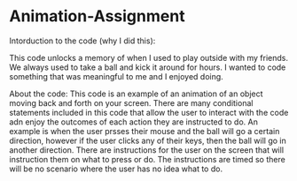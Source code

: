 # Animation-Assignment

Intorduction to the code (why I did this):

This code unlocks a memory of when I used to play outside with my friends. We always used to take a ball and kick it around for hours. I wanted to code something that was meaningful to me and I enjoyed doing. 

About the code: 
This code is an example of an animation of an object moving back and forth on your screen. There are many conditional statements included in this code that allow the user to interact with the code adn enjoy the outcomes of each action they are instructed to do. An example is when the user prsses their mouse and the ball will go a certain direction, however if the user clicks any of their keys, then the ball will go in another direction. There are instructions for the user on the screen that will instruction them on what to press or do. The instructions are timed so there will be no scenario where the user has no idea what to do. 
